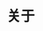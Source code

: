 ---
title: 关于
thumbnail: https://timgsa.baidu.com/timg?image&quality=80&size=b9999_10000&sec=1576755182239&di=55a1c7ca1e21987c31a7d025a6d90e78&imgtype=0&src=http%3A%2F%2Fpic.rmb.bdstatic.com%2Fcdd9ca4ce3082075950cf6c13557ed34.jpeg
content: 很荣幸您打开这个网站，目前网站还处于内测阶段，阅读数、评论可能会在大规模公开后清空，对于网站的建议请在顶置Hello world贴的评论处回复。enjoy it！
layout: about
---